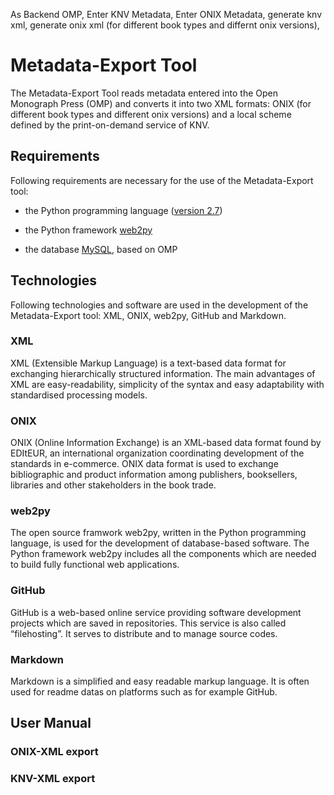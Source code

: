 

As Backend OMP, 
Enter  KNV Metadata,
Enter ONIX Metadata, 
generate knv xml, 
generate onix xml (for different book types and differnt onix versions), 

 
# Metadata-Export Tool

The Metadata-Export Tool reads metadata entered into the Open Monograph Press (OMP) and converts it into two XML formats: ONIX (for different book types and different onix versions) and a local scheme defined by the print-on-demand service of KNV.

## Requirements

Following requirements are necessary for the use of the Metadata-Export tool:

* the Python programming language ([version 2.7](https://www.python.org/download/releases/2.7/)) 

* the Python framework [web2py](http://www.web2py.com/init/default/download)

* the database [MySQL](https://www.mysql.de/downloads/), based on OMP

## Technologies

Following technologies and software are used in the development of the Metadata-Export tool: XML, ONIX, web2py, GitHub and Markdown.

### XML

XML (Extensible Markup Language) is a text-based data format for exchanging hierarchically structured information. The main advantages of XML are easy-readability, simplicity of the syntax and easy adaptability with standardised processing models.

### ONIX

ONIX (Online Information Exchange) is an XML-based data format found by  EDItEUR, an  international organization coordinating development of the standards in e-commerce. ONIX data format is used to exchange bibliographic and product information among publishers, booksellers, libraries and other stakeholders in the book trade.

### web2py

The open source framwork web2py, written in the Python programming language, is used for the development of database-based software. The Python framework web2py includes all the components which are needed to build fully functional web applications.

### GitHub

GitHub is a web-based online service providing software development projects which are saved in repositories. This service is also called “filehosting”. It serves to distribute and to manage source codes.

### Markdown

Markdown is a simplified and easy readable markup language. It is often used for readme datas on platforms such as for example GitHub.

## User Manual

### ONIX-XML export

### KNV-XML export

